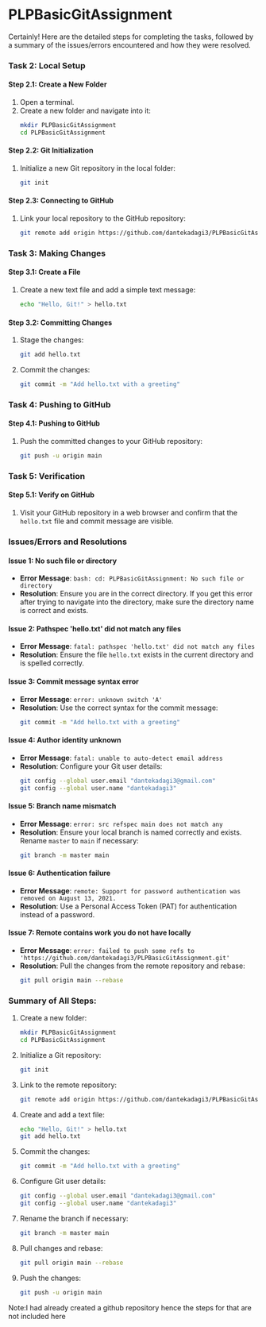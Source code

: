 # PLPBasicGitAssignment
Certainly! Here are the detailed steps for completing the tasks, followed by a summary of the issues/errors encountered and how they were resolved.

### Task 2: Local Setup

#### Step 2.1: Create a New Folder
1. Open a terminal.
2. Create a new folder and navigate into it:
    ```bash
    mkdir PLPBasicGitAssignment
    cd PLPBasicGitAssignment
    ```

#### Step 2.2: Git Initialization
1. Initialize a new Git repository in the local folder:
    ```bash
    git init
    ```

#### Step 2.3: Connecting to GitHub
1. Link your local repository to the GitHub repository:
    ```bash
    git remote add origin https://github.com/dantekadagi3/PLPBasicGitAssignment.git
    ```

### Task 3: Making Changes

#### Step 3.1: Create a File
1. Create a new text file and add a simple text message:
    ```bash
    echo "Hello, Git!" > hello.txt
    ```

#### Step 3.2: Committing Changes
1. Stage the changes:
    ```bash
    git add hello.txt
    ```
2. Commit the changes:
    ```bash
    git commit -m "Add hello.txt with a greeting"
    ```

### Task 4: Pushing to GitHub

#### Step 4.1: Pushing to GitHub
1. Push the committed changes to your GitHub repository:
    ```bash
    git push -u origin main
    ```

### Task 5: Verification

#### Step 5.1: Verify on GitHub
1. Visit your GitHub repository in a web browser and confirm that the `hello.txt` file and commit message are visible.

### Issues/Errors and Resolutions

#### Issue 1: No such file or directory
- **Error Message**: `bash: cd: PLPBasicGitAssignment: No such file or directory`
- **Resolution**: Ensure you are in the correct directory. If you get this error after trying to navigate into the directory, make sure the directory name is correct and exists.

#### Issue 2: Pathspec 'hello.txt' did not match any files
- **Error Message**: `fatal: pathspec 'hello.txt' did not match any files`
- **Resolution**: Ensure the file `hello.txt` exists in the current directory and is spelled correctly.

#### Issue 3: Commit message syntax error
- **Error Message**: `error: unknown switch 'A'`
- **Resolution**: Use the correct syntax for the commit message:
    ```bash
    git commit -m "Add hello.txt with a greeting"
    ```

#### Issue 4: Author identity unknown
- **Error Message**: `fatal: unable to auto-detect email address`
- **Resolution**: Configure your Git user details:
    ```bash
    git config --global user.email "dantekadagi3@gmail.com"
    git config --global user.name "dantekadagi3"
    ```

#### Issue 5: Branch name mismatch
- **Error Message**: `error: src refspec main does not match any`
- **Resolution**: Ensure your local branch is named correctly and exists. Rename `master` to `main` if necessary:
    ```bash
    git branch -m master main
    ```

#### Issue 6: Authentication failure
- **Error Message**: `remote: Support for password authentication was removed on August 13, 2021.`
- **Resolution**: Use a Personal Access Token (PAT) for authentication instead of a password.

#### Issue 7: Remote contains work you do not have locally
- **Error Message**: `error: failed to push some refs to 'https://github.com/dantekadagi3/PLPBasicGitAssignment.git'`
- **Resolution**: Pull the changes from the remote repository and rebase:
    ```bash
    git pull origin main --rebase
    ```

### Summary of All Steps:

1. Create a new folder:
    ```bash
    mkdir PLPBasicGitAssignment
    cd PLPBasicGitAssignment
    ```
2. Initialize a Git repository:
    ```bash
    git init
    ```
3. Link to the remote repository:
    ```bash
    git remote add origin https://github.com/dantekadagi3/PLPBasicGitAssignment.git
    ```
4. Create and add a text file:
    ```bash
    echo "Hello, Git!" > hello.txt
    git add hello.txt
    ```
5. Commit the changes:
    ```bash
    git commit -m "Add hello.txt with a greeting"
    ```
6. Configure Git user details:
    ```bash
    git config --global user.email "dantekadagi3@gmail.com"
    git config --global user.name "dantekadagi3"
    ```
7. Rename the branch if necessary:
    ```bash
    git branch -m master main
    ```
8. Pull changes and rebase:
    ```bash
    git pull origin main --rebase
    ```
9. Push the changes:
    ```bash
    git push -u origin main
    ```

Note:I had already created a github repository hence the steps for that are not included here
